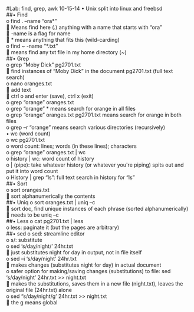 #Lab: find, grep, awk 10-15-14
•	Unix split into linux and freebsd   
##•	Find  
o	find . –name “ora*”  
	Means find here (.) anything with a name that starts with “ora”  
	-name is a flag for name  
	* means anything that fits this (wild-carding)   
o	find ~ -name “*.txt”   
	means find any txt file in my home directory (~)   
##•	Grep  
o	grep “Moby Dick” pg2701.txt   
	find instances of “Moby Dick” in the document pg2701.txt (full text search)   
o	nano oranges.txt  
	add text  
	ctrl o and enter (save), ctrl x (exit)  
o	grep “orange” oranges.txt  
o	grep “orange” * means search for orange in all files  
o	grep “orange” oranges.txt pg2701.txt means search for orange in both files  
o	grep –r “orange” means search various directories (recursively)   
•	wc (word count)  
o	wc pg2701.txt  
o	word count: lines; words (in these lines); characters  
o	grep “orange” oranges.txt | wc  
o	history | wc: word count of history  
o	| (pipe): take whatever history (or whatever you're piping) spits out and put it into word count  
o	History | grep “ls”: full text search in history for “ls”   
##•	Sort   
o	sort oranges.txt  
	sort alphanumerically the contents   
##•	Uniq
o	sort oranges.txt | uniq –c  
	sort doc, find unique instances of each phrase (sorted alphanumerically)  
	needs to be uniq –c   
##•	Less
o	cat pg2701.txt | less  
o	less: paginate it (but the pages are arbitrary)   
##•	sed
o	sed: streamline editor  
o	s/: substitute  
o	sed ‘s/day/night/’ 24hr.txt   
	just substitutes night for day in output, not in file itself  
o	sed –i ‘s/day/night’ 24hr.txt  
	makes changes (substitutes night for day) in actual document   
o	safer option for making/saving changes (substitutions) to file: sed ‘s/day/night’ 24hr.txt >> night.txt  
	makes the substitutions, saves them in a new file (night.txt), leaves the original file (24hr.txt) alone  
o	sed “s/day/night/g’ 24hr.txt >> night.txt  
	the g means global   
